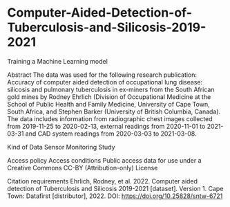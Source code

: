# Computer-Aided-Detection-of-Tuberculosis-and-Silicosis-2019-2021
Training a Machine Learning model


Abstract
The data was used for the following research publication:
Accuracy of computer aided detection of occupational lung disease: silicosis and pulmonary tuberculosis in ex-miners from the South African gold mines by Rodney Ehrlich (Division of Occupational Medicine at the School of Public Health and Family Medicine, University of Cape Town, South Africa, and Stephen Barker (University of British Columbia, Canada).
The data includes information from radiographic chest images collected from 2019-11-25 to 2020-02-13, external readings from 2020-11-01 to 2021-03-31 and CAD system readings from 2020-03-03 to 2021-03-08.

Kind of Data
Sensor Monitoring Study

Access policy
Access conditions
Public access data for use under a Creative Commons CC-BY (Attribution-only) License

Citation requirements
Ehrlich, Rodney, et al. 2022. Computer aided detection of Tuberculosis and Silicosis 2019-2021 [dataset]. Version 1. Cape Town: Datafirst [distributor], 2022. DOI: https://doi.org/10.25828/sntw-6721
